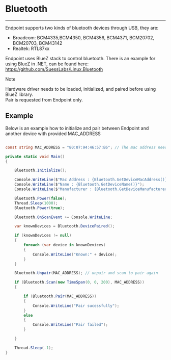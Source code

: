 # Bluetooth
---

Endpoint supports two kinds of bluetooth devices through USB, they are:

- Broadcom: BCM4335,BCM4350, BCM4356, BCM4371, BCM20702, BCM20703, BCM43142 
- Realtek: RTL87xx

Endpoint uses BlueZ stack to control bluetooth. There is an example for using BlueZ in .NET, can be found here: https://github.com/SuessLabs/Linux.Bluetooth

> [!Note]
> Hardware driver needs to be loaded, initialized, and paired before using BlueZ library.<BR>
> Pair is requested from Endpoint only.

## Example

Below is an example how to initialize and pair between Endpoint and another device with provided MAC_ADDRESS

```cs

const string MAC_ADDRESS = "80:07:94:46:57:B6"; // The mac address needed for ep to connect to.

private static void Main()
{

    Bluetooth.Initialize();

    Console.WriteLine($"Mac Address : {Bluetooth.GetDeviceMacAddress()}");
    Console.WriteLine($"Name : {Bluetooth.GetDeviceName()}");
    Console.WriteLine($"Manufacturer : {Bluetooth.GetDeviceManufacturer()}");

    Bluetooth.Power(false);
    Thread.Sleep(1000);
    Bluetooth.Power(true);

    Bluetooth.OnScanEvent += Console.WriteLine;

    var knownDevices = Bluetooth.DevicePaired();

    if (knownDevices != null)
    {
        foreach (var device in knownDevices)
        {
            Console.WriteLine("Known:" + device);
        }
    }

    Bluetooth.Unpair(MAC_ADDRESS); // unpair and scan to pair again

    if (Bluetooth.Scan(new TimeSpan(0, 0, 200), MAC_ADDRESS))
    {

        if (Bluetooth.Pair(MAC_ADDRESS))
        {
            Console.WriteLine("Pair sucessfully"); 
        }
        else
        {
            Console.WriteLine("Pair failed");
        }

    }

    Thread.Sleep(-1);
}
```



